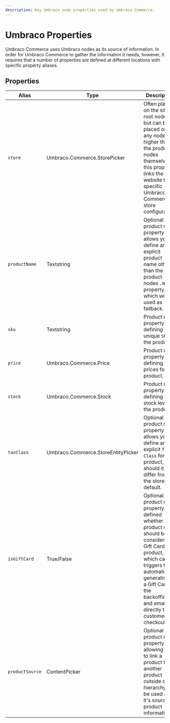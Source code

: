 ```yaml
---
description: Key Umbraco node properties used by Umbraco Commerce.
---
```


# Umbraco Properties

Umbraco Commerce uses Umbraco nodes as its source of information. In order for Umbraco Commerce to gather the information it needs, however, it requires that a number of properties are defined at different locations with specific property aliases.

## Properties

<table><thead><tr><th width="189.89867841409693">Alias</th><th width="200">Type</th><th>Description</th></tr></thead><tbody><tr><td><code>store</code></td><td>Umbraco.Commerce.StorePicker</td><td>Often placed on the site root node, but can be placed on any node higher than the product nodes themselves, this property links the website to a specific Umbraco Commerce store configuration.</td></tr><tr><td><code>productName</code></td><td>Textstring</td><td>Optional product node property that allows you to define an explicit product name other than the product nodes <code>.Name</code> property, which will be used as fallback.</td></tr><tr><td><code>sku</code></td><td>Textstring</td><td>Product node property defining the unique <code>SKU</code> of the product.</td></tr><tr><td><code>price</code></td><td>Umbraco.Commerce.Price</td><td>Product node property defining the prices for the product.</td></tr><tr><td><code>stock</code></td><td>Umbraco.Commerce.Stock</td><td>Product node property defining the stock level of the product.</td></tr><tr><td><code>taxClass</code></td><td>Umbraco.Commerce.StoreEntityPicker</td><td>Optional product node property that allows you to define an explicit <code>Tax Class</code> for the product, should it differ from the stores default.</td></tr><tr><td><code>isGiftCard</code></td><td>True/False</td><td>Optional product node property that defined whether the product node should be considered a Gift Card product, in which case it triggers the automatic generation of a Gift Card in the backoffice and emails it directly to the customer on checkout.</td></tr><tr><td><code>productSource</code></td><td>ContentPicker</td><td>Optional product node property allowing you to link a product to another product outside of it's hierarchy to be used as it's source of product information.</td></tr></tbody></table>
